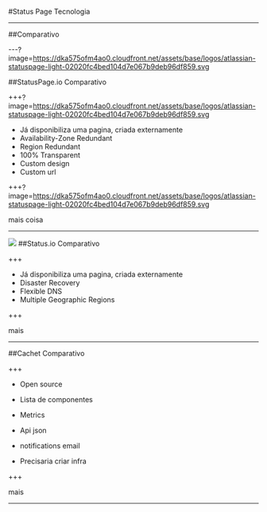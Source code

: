 #Status Page Tecnologia

---

##Comparativo

---?image=https://dka575ofm4ao0.cloudfront.net/assets/base/logos/atlassian-statuspage-light-02020fc4bed104d7e067b9deb96df859.svg

##StatusPage.io
Comparativo

+++?image=https://dka575ofm4ao0.cloudfront.net/assets/base/logos/atlassian-statuspage-light-02020fc4bed104d7e067b9deb96df859.svg

* Já disponibiliza uma pagina, criada externamente
* Availability-Zone Redundant
* Region Redundant
* 100% Transparent
* Custom design
* Custom url

+++?image=https://dka575ofm4ao0.cloudfront.net/assets/base/logos/atlassian-statuspage-light-02020fc4bed104d7e067b9deb96df859.svg

mais coisa

---
<img src="https://kb.status.io/wp-content/uploads/2016/04/logo-black-v9.png">
##Status.io
Comparativo

+++

* Já disponibiliza uma pagina, criada externamente
* Disaster Recovery
* Flexible DNS
* Multiple Geographic Regions

+++

mais

---

##Cachet
Comparativo

+++

* Open source
* Lista de componentes
* Metrics
* Api json
* notifications email


* Precisaria criar infra 

+++

mais

---